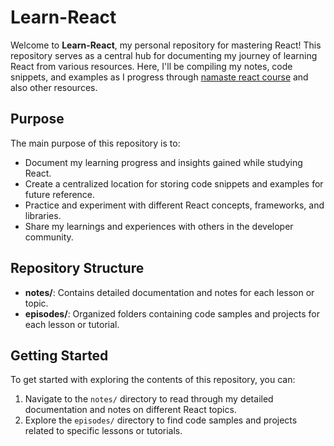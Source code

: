 # Learn-React

Welcome to **Learn-React**, my personal repository for mastering React! This repository serves as a central hub for documenting my journey of learning React from various resources. Here, I'll be compiling my notes, code snippets, and examples as I progress through [namaste react course](https://namastedev.com/learn/namaste-react) and also other resources.

## Purpose

The main purpose of this repository is to:

- Document my learning progress and insights gained while studying React.
- Create a centralized location for storing code snippets and examples for future reference.
- Practice and experiment with different React concepts, frameworks, and libraries.
- Share my learnings and experiences with others in the developer community.

## Repository Structure

- **notes/**: Contains detailed documentation and notes for each lesson or topic.
- **episodes/**: Organized folders containing code samples and projects for each lesson or tutorial.

## Getting Started

To get started with exploring the contents of this repository, you can:

1. Navigate to the `notes/` directory to read through my detailed documentation and notes on different React topics.
2. Explore the `episodes/` directory to find code samples and projects related to specific lessons or tutorials.
